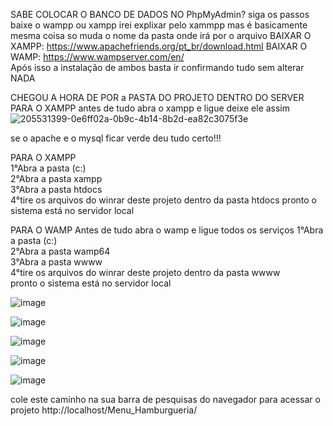 SABE COLOCAR O BANCO DE DADOS NO PhpMyAdmin? siga os passos baixe o wampp ou xampp irei explixar pelo xammpp mas é basicamente mesma coisa so muda o nome da pasta onde irá por o arquivo
BAIXAR O XAMPP: https://www.apachefriends.org/pt_br/download.html
BAIXAR O WAMP: https://www.wampserver.com/en/ <br>
Após isso a instalação de ambos basta ir confirmando tudo sem alterar NADA

CHEGOU A HORA DE POR a PASTA DO PROJETO DENTRO DO SERVER
PARA O XAMPP antes de tudo abra o xampp e ligue deixe ele assim
![205531399-0e6ff02a-0b9c-4b14-8b2d-ea82c3075f3e](https://user-images.githubusercontent.com/55327081/213803569-9c951119-853a-46c8-84d4-7b8a881f8d0c.png)

se o apache e o mysql ficar verde deu tudo certo!!!

PARA O XAMPP <br>
1°Abra a pasta (c:) <br>
2°Abra a pasta xampp <br> 
3°Abra a pasta htdocs <br> 
4°tire os arquivos do winrar deste projeto dentro da pasta htdocs
pronto o sistema está no servidor local  <br> 

PARA O WAMP Antes de tudo abra o wamp e ligue todos os serviços 1°Abra a pasta (c:) <br>
2°Abra a pasta wamp64 <br>
3°Abra a pasta wwww <br>
4°tire os arquivos do winrar deste projeto dentro da pasta wwww <br>
pronto o sistema está no servidor local <br> 

![image](https://user-images.githubusercontent.com/55327081/213806227-853f2a9d-4822-4415-9ca1-73af6fe9dbd5.png)

![image](https://user-images.githubusercontent.com/55327081/213806265-9e6da9de-ec82-48cd-a81c-0b98ed64cf60.png)

![image](https://user-images.githubusercontent.com/55327081/213806305-739a2269-9152-47af-8fd7-03550aea2440.png)

![image](https://user-images.githubusercontent.com/55327081/213806344-65a0b790-2242-4b15-98b0-da68574998e9.png)

![image](https://user-images.githubusercontent.com/55327081/213806370-c1fe46a5-a5aa-4cee-a243-fb1400881bf5.png)

cole este caminho na sua barra de pesquisas do navegador para acessar o projeto http://localhost/Menu_Hamburgueria/
